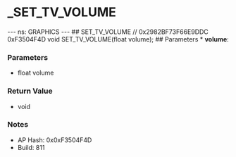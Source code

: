# _SET_TV_VOLUME

--- ns: GRAPHICS --- ## SET_TV_VOLUME  // 0x2982BF73F66E9DDC 0xF3504F4D void SET_TV_VOLUME(float volume);   ## Parameters * **volume**:

### Parameters
* float volume

### Return Value
* void

### Notes
* AP Hash: 0x0xF3504F4D
* Build: 811

